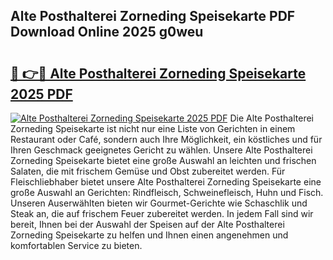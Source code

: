 ## Alte Posthalterei Zorneding Speisekarte PDF Download Online 2025 g0weu

# <h2><a href="http://gca9cy5.nevu.top/?p=Alte+Posthalterei+Zorneding+Speisekarte">🔗 👉🔴 Alte Posthalterei Zorneding Speisekarte 2025 PDF</a></h2>

[![Alte Posthalterei Zorneding Speisekarte 2025 PDF](https://i.imgur.com/dBaPXMq.png)](http://gca9cy5.nevu.top/?p=Alte+Posthalterei+Zorneding+Speisekarte)
Die Alte Posthalterei Zorneding Speisekarte ist nicht nur eine Liste von Gerichten in einem Restaurant oder Café, sondern auch Ihre Möglichkeit, ein köstliches und für Ihren Geschmack geeignetes Gericht zu wählen. Unsere Alte Posthalterei Zorneding Speisekarte bietet eine große Auswahl an leichten und frischen Salaten, die mit frischem Gemüse und Obst zubereitet werden. Für Fleischliebhaber bietet unsere Alte Posthalterei Zorneding Speisekarte eine große Auswahl an Gerichten: Rindfleisch, Schweinefleisch, Huhn und Fisch. Unseren Auserwählten bieten wir Gourmet-Gerichte wie Schaschlik und Steak an, die auf frischem Feuer zubereitet werden. In jedem Fall sind wir bereit, Ihnen bei der Auswahl der Speisen auf der Alte Posthalterei Zorneding Speisekarte zu helfen und Ihnen einen angenehmen und komfortablen Service zu bieten.
